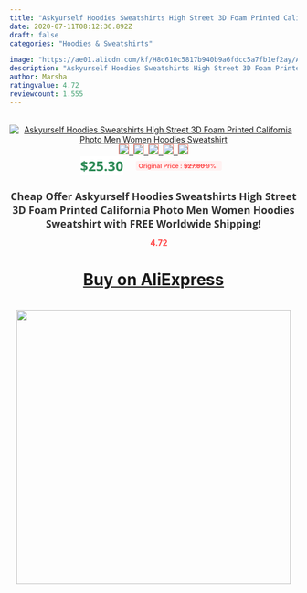 ```yaml
---
title: "Askyurself Hoodies Sweatshirts High Street 3D Foam Printed California Photo Men Women Hoodies Sweatshirt"
date: 2020-07-11T08:12:36.892Z
draft: false
categories: "Hoodies & Sweatshirts"

image: "https://ae01.alicdn.com/kf/H8d610c5817b940b9a6fdcc5a7fb1ef2ay/Askyurself-Hoodies-Sweatshirts-High-Street-3D-Foam-Printed-California-Photo-Men-Women-Hoodies-Sweatshirt.jpg"
description: "Askyurself Hoodies Sweatshirts High Street 3D Foam Printed California Photo Men Women Hoodies Sweatshirt"
author: Marsha
ratingvalue: 4.72
reviewcount: 1.555
---
```

<br>
<div style="text-align: center;">
<a href="https://s.click.aliexpress.com/e/_9GapJR" target="_blank" rel="nofollow noopener noreferrer"><img alt="Askyurself Hoodies Sweatshirts High Street 3D Foam Printed California Photo Men Women Hoodies Sweatshirt" class="magnifier-image" src="https://ae01.alicdn.com/kf/H8d610c5817b940b9a6fdcc5a7fb1ef2ay/Askyurself-Hoodies-Sweatshirts-High-Street-3D-Foam-Printed-California-Photo-Men-Women-Hoodies-Sweatshirt.jpg_640x640.jpg">
<br>
<img style="border:1px solid salmon" src="https://ae01.alicdn.com/kf/H8d610c5817b940b9a6fdcc5a7fb1ef2ay/Askyurself-Hoodies-Sweatshirts-High-Street-3D-Foam-Printed-California-Photo-Men-Women-Hoodies-Sweatshirt.jpg_120x120.jpg">&nbsp;&nbsp;<img style="border:1px solid salmon" src="https://ae01.alicdn.com/kf/He818a3e32a644db29bcdf2d43093b786i/Askyurself-Hoodies-Sweatshirts-High-Street-3D-Foam-Printed-California-Photo-Men-Women-Hoodies-Sweatshirt.jpg_120x120.jpg">&nbsp;&nbsp;<img style="border:1px solid salmon" src="https://ae01.alicdn.com/kf/Hd16c57d41c15476aafc85224f4be9eb7U/Askyurself-Hoodies-Sweatshirts-High-Street-3D-Foam-Printed-California-Photo-Men-Women-Hoodies-Sweatshirt.jpg_120x120.jpg">&nbsp;&nbsp;<img style="border:1px solid salmon" src="https://ae01.alicdn.com/kf/H0772d33eb1c84617bca2883af0c07aa0Z/Askyurself-Hoodies-Sweatshirts-High-Street-3D-Foam-Printed-California-Photo-Men-Women-Hoodies-Sweatshirt.jpg_120x120.jpg">&nbsp;&nbsp;<img style="border:1px solid salmon" src="https://ae01.alicdn.com/kf/Hb465bcd2dec3422f8b173d353c3fd19dr/Askyurself-Hoodies-Sweatshirts-High-Street-3D-Foam-Printed-California-Photo-Men-Women-Hoodies-Sweatshirt.jpg_120x120.jpg"></a></div><br0>
<div style="text-align: center;"><span style="background-color: white; border: 0px; box-sizing: border-box; color: seagreen; display: inline-block; font-family: &quot;open sans&quot; , &quot;arial&quot; , &quot;helvetica&quot; , sans-serif , &quot;heiti&quot;; font-size: 24px; font-stretch: inherit; font-weight: 700; line-height: inherit; margin: 0px 10px 0px 0px; padding: 0px; vertical-align: middle;">$25.30 </span>
<span style="background: rgb(255 , 241 , 241); border-radius: 3px; border: 0px; box-sizing: border-box; color: #ff4747; display: inline-block; font-family: inherit; font-size: 12px; font-stretch: inherit; font-style: inherit; font-variant: inherit; font-weight: 600; line-height: inherit; margin: 0px; padding: 2px 5px; transform: scale(0.9); vertical-align: middle;">Original Price : <b style="text-decoration: line-through;">$27.80 </b> 9%&nbsp;&nbsp;</span></div>
<h1 style="color: #333333; display: inline-block; font-family: &quot;open sans&quot; , &quot;arial&quot; , &quot;helvetica&quot; , sans-serif , &quot;heiti&quot;; font-size: 18px; font-stretch: inherit; font-weight: 700; text-align: center;">Cheap Offer Askyurself Hoodies Sweatshirts High Street 3D Foam Printed California Photo Men Women Hoodies Sweatshirt with FREE Worldwide Shipping!</h1>
<div style="color: #ff4747; text-align: center;">
<img src="https://4.bp.blogspot.com/-M0ZcTcb-5uY/XleCXlxnR4I/AAAAAAAAAEc/OrjgMkXV1oMQFaCRZj5HQwOCBcu3w1FegCPcBGAYYCw/s1600/star.png" style="height: 15px;">&nbsp;<b>4.72</b></div>
<div class="button_cont" align="center"><a class="buynow_a" href="https://s.click.aliexpress.com/e/_9GapJR" target="_blank" rel="nofollow noopener noreferrer"><H1>Buy on AliExpress</H1></a></div><br>
<div class="separator" style="clear: both; text-align: center;">
<img src="https://lh3.googleusercontent.com/-pTy5HemUv9M/XlePHvY0dAI/AAAAAAAAAE4/0nX5iRUoIWY8eMW9Dpxeirr157OZliDIgCLcBGAsYHQ/s1600/badge.gif" width="480">
</div>

